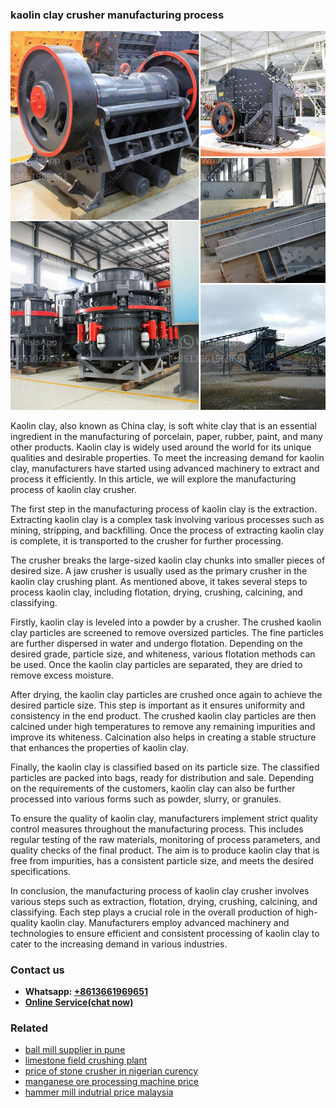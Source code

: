 <h3>kaolin clay crusher manufacturing process</h3><img src='1706773318.jpg' alt=''><p>Kaolin clay, also known as China clay, is soft white clay that is an essential ingredient in the manufacturing of porcelain, paper, rubber, paint, and many other products. Kaolin clay is widely used around the world for its unique qualities and desirable properties. To meet the increasing demand for kaolin clay, manufacturers have started using advanced machinery to extract and process it efficiently. In this article, we will explore the manufacturing process of kaolin clay crusher.</p><p>The first step in the manufacturing process of kaolin clay is the extraction. Extracting kaolin clay is a complex task involving various processes such as mining, stripping, and backfilling. Once the process of extracting kaolin clay is complete, it is transported to the crusher for further processing.</p><p>The crusher breaks the large-sized kaolin clay chunks into smaller pieces of desired size. A jaw crusher is usually used as the primary crusher in the kaolin clay crushing plant. As mentioned above, it takes several steps to process kaolin clay, including flotation, drying, crushing, calcining, and classifying.</p><p>Firstly, kaolin clay is leveled into a powder by a crusher. The crushed kaolin clay particles are screened to remove oversized particles. The fine particles are further dispersed in water and undergo flotation. Depending on the desired grade, particle size, and whiteness, various flotation methods can be used. Once the kaolin clay particles are separated, they are dried to remove excess moisture.</p><p>After drying, the kaolin clay particles are crushed once again to achieve the desired particle size. This step is important as it ensures uniformity and consistency in the end product. The crushed kaolin clay particles are then calcined under high temperatures to remove any remaining impurities and improve its whiteness. Calcination also helps in creating a stable structure that enhances the properties of kaolin clay.</p><p>Finally, the kaolin clay is classified based on its particle size. The classified particles are packed into bags, ready for distribution and sale. Depending on the requirements of the customers, kaolin clay can also be further processed into various forms such as powder, slurry, or granules.</p><p>To ensure the quality of kaolin clay, manufacturers implement strict quality control measures throughout the manufacturing process. This includes regular testing of the raw materials, monitoring of process parameters, and quality checks of the final product. The aim is to produce kaolin clay that is free from impurities, has a consistent particle size, and meets the desired specifications.</p><p>In conclusion, the manufacturing process of kaolin clay crusher involves various steps such as extraction, flotation, drying, crushing, calcining, and classifying. Each step plays a crucial role in the overall production of high-quality kaolin clay. Manufacturers employ advanced machinery and technologies to ensure efficient and consistent processing of kaolin clay to cater to the increasing demand in various industries.</p><h3>Contact us</h3><ul><li><strong>Whatsapp:&nbsp;<a href="https://wa.me/8613661969651">+8613661969651</a></strong></li><li><a href="https://swt.shibang-china.com/?git&amp;zhl&amp;kaolin clay crusher manufacturing process"><strong>Online Service(chat now)</strong></a></li></ul><h3>Related</h3><ul><li><a href='ball mill supplier in pune.md'>ball mill supplier in pune</a></li><li><a href='limestone field crushing plant.md'>limestone field crushing plant</a></li><li><a href='price of stone crusher in nigerian curency.md'>price of stone crusher in nigerian curency</a></li><li><a href='manganese ore processing machine price.md'>manganese ore processing machine price</a></li><li><a href='hammer mill indutrial price malaysia.md'>hammer mill indutrial price malaysia</a></li></ul>
